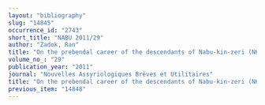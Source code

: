 ```yaml
---
layout: "bibliography"
slug: "14845"
occurrence_id: "2743"
short_title: "NABU 2011/29"
author: "Zadok, Ran"
title: "On the prebendal career of the descendants of Nabu-kin-zeri (NKZ) and other members of the Reíi-alpe clan (with a summary)"
volume_no_: "29"
publication_year: "2011"
journal: "Nouvelles Assyriologiques Brèves et Utilitaires"
title: "On the prebendal career of the descendants of Nabu-kin-zeri (NKZ) and other members of the Reíi-alpe clan (with a summary)"
previous_item: "14848"
---
```


